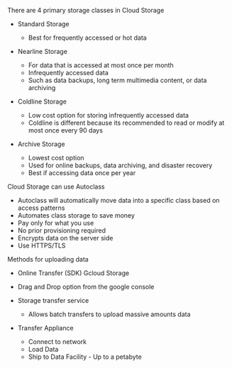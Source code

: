There are 4 primary storage classes in Cloud Storage

- Standard Storage
    
    - Best for frequently accessed or hot data
- Nearline Storage
    
    - For data that is accessed at most once per month
    - Infrequently accessed data
    - Such as data backups, long term multimedia content, or data archiving
- Coldline Storage
    
    - Low cost option for storing infrequently accessed data
    - Coldline is different because its recommended to read or modify at most once every 90 days
- Archive Storage
    
    - Lowest cost option
    - Used for online backups, data archiving, and disaster recovery
    - Best if accessing data once per year
 
Cloud Storage can use Autoclass

- Autoclass will automatically move data into a specific class based on access patterns
- Automates class storage to save money
- Pay only for what you use
- No prior provisioning required
- Encrypts data on the server side
- Use HTTPS/TLS
 
Methods for uploading data

- Online Transfer (SDK) Gcloud Storage
- Drag and Drop option from the google console
- Storage transfer service
    
    - Allows batch transfers to upload massive amounts data
- Transfer Appliance
    
    - Connect to network
    - Load Data
    - Ship to Data Facility - Up to a petabyte